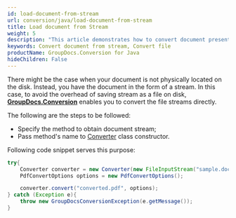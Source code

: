 ```yaml
---
id: load-document-from-stream
url: conversion/java/load-document-from-stream
title: Load document from Stream
weight: 5
description: "This article demonstrates how to convert document presented as stream using GroupDocs.Conversion for Java API."
keywords: Convert document from stream, Convert file
productName: GroupDocs.Conversion for Java
hideChildren: False
---
```

There might be the case when your document is not physically located on the disk. Instead, you have the document in the form of a stream. In this case, to avoid the overhead of saving stream as a file on disk, [**GroupDocs.Conversion**](https://products.groupdocs.com/conversion/java) enables you to convert the file streams directly.

The following are the steps to be followed:

*   Specify the method to obtain document stream; 
*   Pass method's name to [Converter](https://reference.groupdocs.com/java/conversion/com.groupdocs.conversion/Converter) class constructor.

Following code snippet serves this purpose:

```java
try{
    Converter converter = new Converter(new FileInputStream("sample.docx"));
    PdfConvertOptions options = new PdfConvertOptions();

    converter.convert("converted.pdf", options);
} catch (Exception e){
    throw new GroupDocsConversionException(e.getMessage());
}
```
